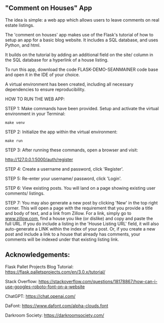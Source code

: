 ## "Comment on Houses" App

The idea is simple: a web app which allows users to leave comments on real estate listings. 

The 'comment on houses' app makes use of the Flask's tutorial of how to setup an app for a basic blog website. It includes a SQL database, and uses Python, and html. 

It builds on the tutorial by adding an additional field on the site/ column in the SQL database for a hyperlink of a house listing. 

To run this app, download the code FLASK-DEMO-SEANMAINER code base and open it in the IDE of your choice.

A virtual environment has been created, including all necessary dependencies to ensure reproducibility. 

HOW TO RUN THE WEB APP:
 

STEP 1: Make commands have been provided. Setup and activate the virtual environment in your Terminal:

```make venv```

STEP 2: Initialize the app within the virtual environment:

```make run```

STEP 3: After running these commands, open a browser and visit: 

http://127.0.0.1:5000/auth/register

STEP 4: Create a username and password, click 'Register'. 

STEP 5: Re-enter your username/ password, click 'Login'. 

STEP 6: View existing posts. You will land on a page showing existing user comments/ listings. 

STEP 7: You may also generate a new post by clicking 'New' in the top right corner. This will open a page with the requirement that you provide a title and body of text, and a link from Zillow. For a link, simply go to www.zillow.com, find a house you like (or dislike) and copy and paste the full URL. If you do include a listing in the 'House Listing URL' field, it will also auto-generate a LINK within the index of your post. Or, if you create a new post and include a link to a house that already has comments, your comments will be indexed under that existing listing link.


## Acknowledgements:
Flask Pallet Projects Blog Tutorial: https://flask.palletsprojects.com/en/3.0.x/tutorial/

Stack Overflow: https://stackoverflow.com/questions/18178867/how-can-i-use-googles-roboto-font-on-a-website

ChatGPT: https://chat.openai.com/

DaFont: https://www.dafont.com/alpha-clouds.font

Darkroom Society: https://darkroomsociety.com/
